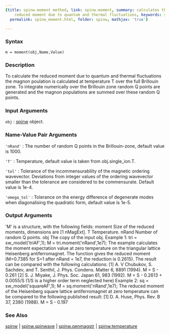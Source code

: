 ```yaml
---
{title: spinw.moment method, link: spinw.moment, summary: calculates the size of the
    reduced moment due to quantum and thermal fluctuations, keywords: sample, sidebar: sw_sidebar,
  permalink: spinw_moment.html, folder: spinw, mathjax: 'true'}

---
```


### Syntax

`m = moment(obj,Name,Value)`

### Description

To calculate the reduced moment due to quantum and thermal fluctuations
the magnon poulation is calculated at temperature T over the full
Brillouin zone. To integrate numerically over the Brillouin zone random Q
points are generated and the magnon populations are summed over these
random Q points.
 

### Input Arguments

`obj`
: [spinw](spinw.html) object.

### Name-Value Pair Arguments

`'nRand'`
: The number of random Q points in the Brillouin-zone,
  default value is 1000.

`'T'`
: Temperature, default value is taken from obj.single_ion.T.

`'tol'`
: Tolerance of the incommensurability of the magnetic
  ordering wavevector. Deviations from integer values of the
  ordering wavevector smaller than the tolerance are
  considered to be commensurate. Default value is 1e-4.

`'omega_tol'`
: Tolerance on the energy difference of degenerate modes when
  diagonalising the quadratic form, default value is 1e-5.

### Output Arguments

'M' is a structure, with the following fields:
moment        Size of the reduced moments, dimensions are [1 nMagExt].
T           	Temperature.
nRand         Number of random Q points.
obj           The copy of the input obj.
Example 1:
tri = sw_model('triAF',1);
M = tri.moment('nRand',1e7);
The example calculates the moment expectation value at zero temperature
on the triangular lattice Heisenberg antiferromagnet. The function gives
the reduced moment (M=0.7385 for S=1 after nRand = 1e7, the reduction is
0.2615). The result can be compared with the following calculations:
[1] A. V Chubukov, S. Sachdev, and T. Senthil, J. Phys. Condens. Matter 6, 8891 (1994).
M = S - 0.261
[2] S. J. Miyake, J. Phys. Soc. Japan 61, 983 (1992).
M = S - 0.2613 + 0.0055/S (1/S is a higher order term neglected here)
Example 2:
sq = sw_model('squareAF',1);
M = sq.moment('nRand',1e7);
The reduced moment of the Heisenberg square lattice antiferromagnet at
zero temperature can be compared to the following published result:
[1] D. A. Huse, Phys. Rev. B 37, 2380 (1988).
M = S - 0.197

### See Also

[spinw](spinw.html) \| [spinw.spinwave](spinw_spinwave.html) \| [spinw.genmagstr](spinw_genmagstr.html) \| [spinw.temperature](spinw_temperature.html)

